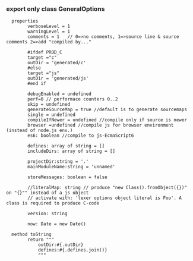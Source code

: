 
### export only class GeneralOptions

      properties
            verboseLevel = 1
            warningLevel = 1
            comments = 1   // 0=>no comments, 1=>source line & source comments 2=>add "compiled by..."

            #ifdef PROD_C
            target ="c"
            outDir = 'generated/c'
            #else
            target ="js"
            outDir = 'generated/js'
            #end if

            debugEnabled = undefined
            perf=0 // performace counters 0..2
            skip = undefined
            generateSourceMap = true //default is to generate sourcemaps
            single = undefined
            compileIfNewer = undefined //compile only if source is newer
            browser =undefined //compile js for browser environment (instead of node.js env.)
            es6: boolean //compile to js-EcmaScript6

            defines: array of string = []
            includeDirs: array of string = []

            projectDir:string = '.'
            mainModuleName:string = 'unnamed'

            storeMessages: boolean = false

            //literalMap: string // produce "new Class().fromObject({})" on "{}"" instead of a js object
            // activate with: 'lexer options object literal is Foo'. A class is required to produce C-code 

            version: string

            now: Date = new Date()

      method toString
            return """
                outDir:#{.outDir}
                defines:#{.defines.join()}
                """
